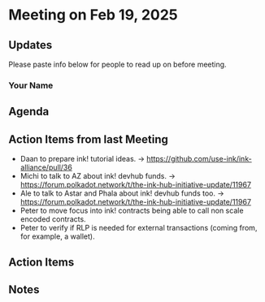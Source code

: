 # Meeting on Feb 19, 2025

## Updates

Please paste info below for people to read up on before meeting.

### Your Name

## Agenda

## Action Items from last Meeting
- Daan to prepare ink! tutorial ideas. -> https://github.com/use-ink/ink-alliance/pull/36
- Michi to talk to AZ about ink! devhub funds. -> https://forum.polkadot.network/t/the-ink-hub-initiative-update/11967
- Ale to talk to Astar and Phala about ink! devhub funds too. -> https://forum.polkadot.network/t/the-ink-hub-initiative-update/11967
- Peter to move focus into ink! contracts being able to call non scale encoded contracts.
- Peter to verify if RLP is needed for external transactions (coming from, for example, a wallet).

## Action Items

## Notes
